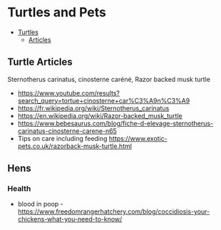 # Turtles and Pets

- [Turtles](#turtles)
  - [Articles](#articles)

## Turtle Articles

Sternotherus carinatus, cinosterne caréné, Razor backed musk turtle

- <https://www.youtube.com/results?search_query=tortue+cinosterne+car%C3%A9n%C3%A9>
- <https://fr.wikipedia.org/wiki/Sternotherus_carinatus>
- <https://en.wikipedia.org/wiki/Razor-backed_musk_turtle>
- <https://www.bebesaurus.com/blog/fiche-d-elevage-sternotherus-carinatus-cinosterne-carene-n65>
- Tips on care including feeding <https://www.exotic-pets.co.uk/razorback-musk-turtle.html>


## Hens

### Health

- blood in poop - <https://www.freedomrangerhatchery.com/blog/coccidiosis-your-chickens-what-you-need-to-know/>
